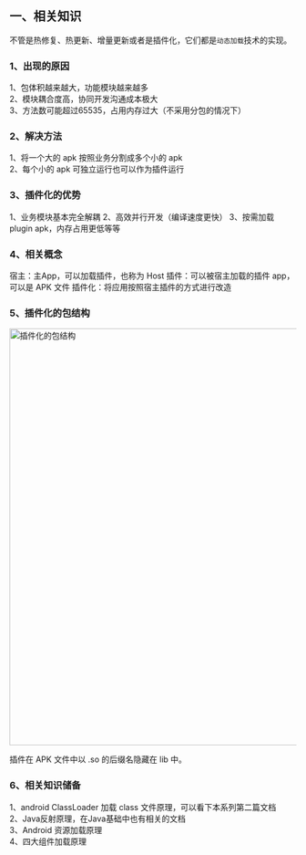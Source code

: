 ## 一、相关知识
不管是热修复、热更新、增量更新或者是插件化，它们都是`动态加载`技术的实现。
### 1、出现的原因
1、包体积越来越大，功能模块越来越多  
2、模块耦合度高，协同开发沟通成本极大  
3、方法数可能超过65535，占用内存过大（不采用分包的情况下） 

### 2、解决方法
1、将一个大的 apk 按照业务分割成多个小的 apk  
2、每个小的 apk 可独立运行也可以作为插件运行  

### 3、插件化的优势
1、业务模块基本完全解耦
2、高效并行开发（编译速度更快）
3、按需加载 plugin apk，内存占用更低等等

### 4、相关概念

宿主：主App，可以加载插件，也称为 Host
插件：可以被宿主加载的插件 app，可以是 APK 文件
插件化：将应用按照宿主插件的方式进行改造

### 5、插件化的包结构

<img width="731" alt="插件化的包结构" src="https://user-images.githubusercontent.com/17560388/202827745-17952e97-416f-4b1f-9c58-11c4004a06e9.png">

插件在 APK 文件中以 .so 的后缀名隐藏在 lib 中。


### 6、相关知识储备
1、android ClassLoader 加载 class 文件原理，可以看下本系列第二篇文档  
2、Java反射原理，在Java基础中也有相关的文档  
3、Android 资源加载原理  
4、四大组件加载原理  


